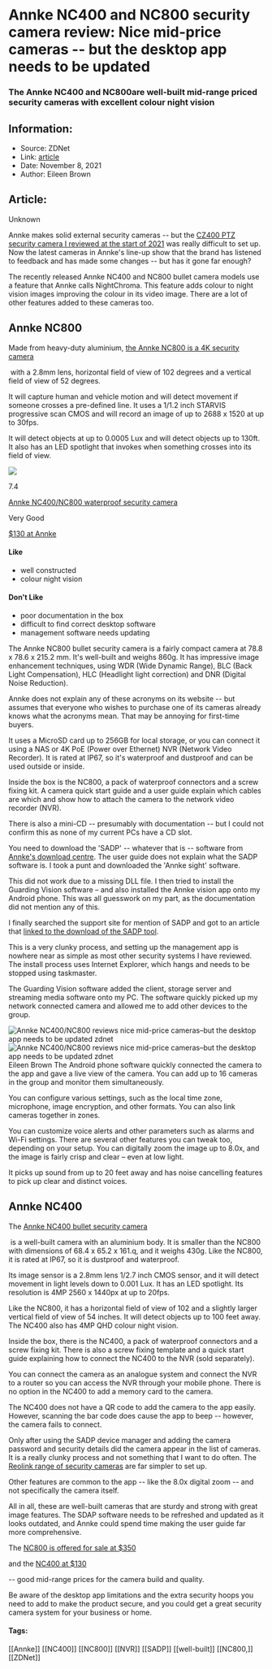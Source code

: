 # Annke NC400 and NC800 security camera review: Nice mid-price cameras -- but the desktop app needs to be updated
### The Annke NC400 and NC800are well-built mid-range priced security cameras with excellent colour night vision

## Information:
+ Source: ZDNet
+ Link: [article](https://www.zdnet.com/article/annke-nc400-nc800-security-camera-review/)
+ Date: November 8, 2021
+ Author: Eileen Brown


## Article:
Unknown

Annke makes solid external security cameras -- but the [CZ400 PTZ security camera I reviewed at the start of 2021](https://www.zdnet.com/product/annke-cz400-poe-security-camera/) was really difficult to set up. Now the latest cameras in Annke's line-up show that the brand has listened to feedback and has made some changes -- but has it gone far enough?

The recently released Annke NC400 and NC800 bullet camera models use a feature that Annke calls NightChroma. This feature adds colour to night vision images improving the colour in its video image. There are a lot of other features added to these cameras too. 

Annke NC800
-----------

Made from heavy-duty aluminium, [the Annke NC800 is a 4K security camera](https://assoc-redirect.amazon.com/g/r/https://www.amazon.com/ANNKE-Outdoor-Security-Detection-Included/dp/B094D1Y1FF/?tag=zd-buy-button-20&ascsubtag=__COM_CLICK_ID__%7C9795ec66-a43c-4776-9277-86db4847cb1c%7Cdtp) 
 
  with a 2.8mm lens, horizontal field of view of 102 degrees and a vertical field of view of 52 degrees. 

It will capture human and vehicle motion and will detect movement if someone crosses a pre-defined line. It uses a 1/1.2 inch STARVIS progressive scan CMOS and will record an image of up to 2688 x 1520 at up to 30fps. 

It will detect objects at up to 0.0005 Lux and will detect objects up to 130ft. It also has an LED spotlight that invokes when something crosses into its field of view.



[![](https://www.zdnet.com/a/img/resize/d9e661e41bacf7c035e3d78bd26cc650c12f1487/2021/11/08/f667c72d-bb3d-44ee-88c1-4c49132e52fe/annke-nc400-security-camera.png?width=370&height=208&fit=crop&auto=webp)](https://assoc-redirect.amazon.com/g/r/https://www.amazon.com/ANNKE-Security-Surveillance-Weatherproof-Outdoor/dp/B08PP99F39?tag=zd-buy-button-20&ascsubtag=__COM_CLICK_ID__%7C9795ec66-a43c-4776-9277-86db4847cb1c%7Cdtp)

7.4


[Annke NC400/NC800 waterproof security camera](https://assoc-redirect.amazon.com/g/r/https://www.amazon.com/ANNKE-Security-Surveillance-Weatherproof-Outdoor/dp/B08PP99F39?tag=zd-buy-button-20&ascsubtag=__COM_CLICK_ID__%7C9795ec66-a43c-4776-9277-86db4847cb1c%7Cdtp) 

Very Good




[$130 at Annke](https://assoc-redirect.amazon.com/g/r/https://www.amazon.com/ANNKE-Security-Surveillance-Weatherproof-Outdoor/dp/B08PP99F39?tag=zd-buy-button-20&ascsubtag=__COM_CLICK_ID__%7C9795ec66-a43c-4776-9277-86db4847cb1c%7Cdtp) 




#### Like

* well constructed
* colour night vision


#### Don't Like

* poor documentation in the box
* difficult to find correct desktop software
* management software needs updating




The Annke NC800 bullet security camera is a fairly compact camera at 78.8 x 78.6 x 215.2 mm. It's well-built and weighs 860g. It has impressive image enhancement techniques, using WDR (Wide Dynamic Range), BLC (Back Light Compensation), HLC (Headlight light correction) and DNR (Digital Noise Reduction). 

Annke does not explain any of these acronyms on its website -- but assumes that everyone who wishes to purchase one of its cameras already knows what the acronyms mean. That may be annoying for first-time buyers. 






It uses a MicroSD card up to 256GB for local storage, or you can connect it using a NAS or 4K PoE (Power over Ethernet) NVR (Network Video Recorder). It is rated at IP67, so it's waterproof and dustproof and can be used outside or inside. 

Inside the box is the NC800, a pack of waterproof connectors and a screw fixing kit. A camera quick start guide and a user guide explain which cables are which and show how to attach the camera to the network video recorder (NVR). 

There is also a mini-CD -- presumably with documentation -- but I could not confirm this as none of my current PCs have a CD slot.

You need to download the 'SADP' -- whatever that is -- software from [Annke's download centre](https://www.annke.com/pages/download-center). The user guide does not explain what the SADP software is. I took a punt and downloaded the 'Annke sight' software. 

This did not work due to a missing DLL file. I then tried to install the Guarding Vision software – and also installed the Annke vision app onto my Android phone. This was all guesswork on my part, as the documentation did not mention any of this.

I finally searched the support site for mention of SADP and got to an article that [linked to the download of the SADP tool](https://help.annke.com/hc/en-us/articles/360000252622-Annke-Nova-How-to-View-the-Camera-on-VLC-Player-by-RTSP-). 

This is a very clunky process, and setting up the management app is nowhere near as simple as most other security systems I have reviewed. The install process uses Internet Explorer, which hangs and needs to be stopped using taskmaster.

The Guarding Vision software added the client, storage server and streaming media software onto my PC. The software quickly picked up my network connected camera and allowed me to add other devices to the group.

![Annke NC400/NC800 reviews nice mid-price cameras–but the desktop app needs to be updated zdnet]()![Annke NC400/NC800 reviews nice mid-price cameras–but the desktop app needs to be updated zdnet](https://www.zdnet.com/a/img/resize/cff6a1b3cd893de7a06c75625534872e88195bed/2021/11/08/280535ab-b7d0-477d-afb9-346707ef69da/annke-nc400-security-camera-settings.png?fit=bounds&auto=webp)
 Eileen Brown
 The Android phone software quickly connected the camera to the app and gave a live view of the camera. You can add up to 16 cameras in the group and monitor them simultaneously. 

You can configure various settings, such as the local time zone, microphone, image encryption, and other formats. You can also link cameras together in zones. 

You can customize voice alerts and other parameters such as alarms and Wi-Fi settings. There are several other features you can tweak too, depending on your setup. You can digitally zoom the image up to 8.0x, and the image is fairly crisp and clear – even at low light.

It picks up sound from up to 20 feet away and has noise cancelling features to pick up clear and distinct voices. 

Annke NC400
-----------

The [Annke NC400 bullet security camera](https://assoc-redirect.amazon.com/g/r/https://www.amazon.com/ANNKE-Security-Surveillance-Weatherproof-Outdoor/dp/B08PP99F39/?tag=zd-buy-button-20&ascsubtag=__COM_CLICK_ID__%7C9795ec66-a43c-4776-9277-86db4847cb1c%7Cdtp) 
 
  is a well-built camera with an aluminium body. It is smaller than the NC800 with dimensions of 68.4 x 65.2 x 161.q, and it weighs 430g. Like the NC800, it is rated at IP67, so it is dustproof and waterproof.

Its image sensor is a 2.8mm lens 1/2.7 inch CMOS sensor, and it will detect movement in light levels down to 0.001 Lux. It has an LED spotlight. Its resolution is 4MP 2560 x 1440px at up to 20fps. 

Like the NC800, it has a horizontal field of view of 102 and a slightly larger vertical field of view of 54 inches. It will detect objects up to 100 feet away. The NC400 also has 4MP QHD colour night vision.

Inside the box, there is the NC400, a pack of waterproof connectors and a screw fixing kit. There is also a screw fixing template and a quick start guide explaining how to connect the NC400 to the NVR (sold separately). 

You can connect the camera as an analogue system and connect the NVR to a router so you can access the NVR through your mobile phone. There is no option in the NC400 to add a memory card to the camera.

The NC400 does not have a QR code to add the camera to the app easily. However, scanning the bar code does cause the app to beep -- however, the camera fails to connect. 

Only after using the SADP device manager and adding the camera password and security details did the camera appear in the list of cameras. It is a really clunky process and not something that I want to do often. The [Reolink range of security cameras](https://www.zdnet.com/product/reolink-rlc-811a-waterproof-security-camera/) are far simpler to set up.

Other features are common to the app -- like the 8.0x digital zoom -- and not specifically the camera itself. 

All in all, these are well-built cameras that are sturdy and strong with great image features. The SDAP software needs to be refreshed and updated as it looks outdated, and Annke could spend time making the user guide far more comprehensive.

The [NC800 is offered for sale at $350](https://assoc-redirect.amazon.com/g/r/https://www.amazon.com/ANNKE-Outdoor-Security-Detection-Included/dp/B094D1Y1FF/?tag=zd-buy-button-20&ascsubtag=__COM_CLICK_ID__%7C9795ec66-a43c-4776-9277-86db4847cb1c%7Cdtp) 
 
 and the [NC400 at $130](https://assoc-redirect.amazon.com/g/r/https://www.amazon.com/ANNKE-Security-Surveillance-Weatherproof-Outdoor/dp/B08PP99F39/?tag=zd-buy-button-20&ascsubtag=__COM_CLICK_ID__%7C9795ec66-a43c-4776-9277-86db4847cb1c%7Cdtp) 
 
 -- good mid-range prices for the camera build and quality. 

Be aware of the desktop app limitations and the extra security hoops you need to add to make the product secure, and you could get a great security camera system for your business or home.





#### Tags:
[[Annke]] [[NC400]] [[NC800]] [[NVR]] [[SADP]] [[well-built]] [[NC800,]] [[ZDNet]]
